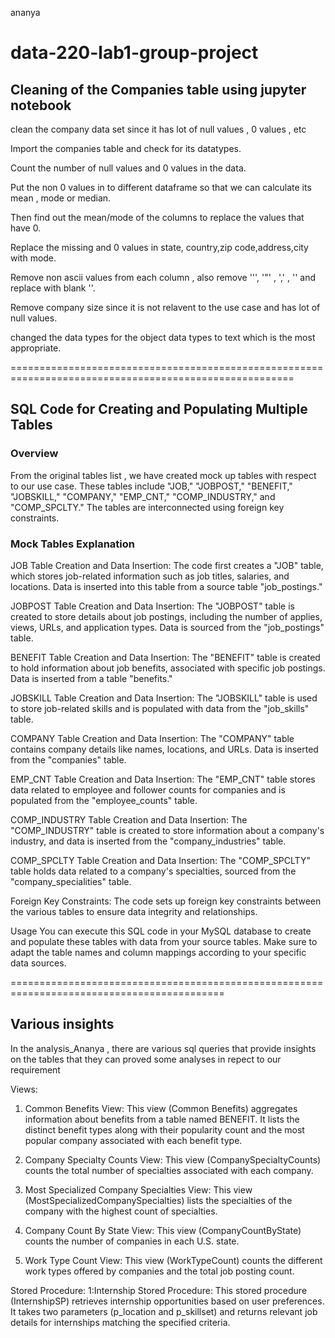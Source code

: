 ananya
# data-220-lab1-group-project 

## Cleaning of the Companies table using jupyter notebook

clean the company data set since it has lot of null values , 0 values , etc

Import the companies table and check for its datatypes.

Count the number of null values and 0 values in the data.

Put the non 0 values in to different dataframe so that we can calculate its mean , mode or median.

Then find out the mean/mode of the columns to replace the values that have 0.

Replace the missing and 0 values in state, country,zip code,address,city with mode.

Remove non ascii values from each column , also remove '\'',  '"'  , ','  , '' and replace with blank ''.

Remove company size since it is not relavent to the use case and has lot of null values.

changed the data types for the object data types to text which is the most appropriate.

=======================================================================================================
## SQL Code for Creating and Populating Multiple Tables
### Overview
From the original tables list , we have created mock up tables with respect to our use case.
These tables include "JOB," "JOBPOST," "BENEFIT," "JOBSKILL," "COMPANY," "EMP_CNT," "COMP_INDUSTRY," and "COMP_SPCLTY." The tables are interconnected using foreign key constraints.

### Mock Tables Explanation

JOB Table Creation and Data Insertion: The code first creates a "JOB" table, which stores job-related information such as job titles, salaries, and locations. Data is inserted into this table from a source table  "job_postings."

JOBPOST Table Creation and Data Insertion: The "JOBPOST" table is created to store details about job postings, including the number of applies, views, URLs, and application types. Data is sourced from the "job_postings" table.

BENEFIT Table Creation and Data Insertion: The "BENEFIT" table is created to hold information about job benefits, associated with specific job postings. Data is inserted from a table  "benefits."

JOBSKILL Table Creation and Data Insertion: The "JOBSKILL" table is used to store job-related skills and is populated with data from the "job_skills" table.

COMPANY Table Creation and Data Insertion: The "COMPANY" table contains company details like names, locations, and URLs. Data is inserted from the "companies" table.

EMP_CNT Table Creation and Data Insertion: The "EMP_CNT" table stores data related to employee and follower counts for companies and is populated from the "employee_counts" table.

COMP_INDUSTRY Table Creation and Data Insertion: The "COMP_INDUSTRY" table is created to store information about a company's industry, and data is inserted from the "company_industries" table.

COMP_SPCLTY Table Creation and Data Insertion: The "COMP_SPCLTY" table holds data related to a company's specialties, sourced from the "company_specialities" table.

Foreign Key Constraints: The code sets up foreign key constraints between the various tables to ensure data integrity and relationships.

Usage
You can execute this SQL code in your MySQL database to create and populate these tables with data from your source tables. Make sure to adapt the table names and column mappings according to your specific data sources.

===========================================================================================
## Various insights 
In the analysis_Ananya , there are various sql queries that provide insights on the tables that they can proved some analyses in repect to our requirement 

Views:
1. Common Benefits View:
This view (Common Benefits) aggregates information about benefits from a table named BENEFIT. It lists the distinct benefit types along with their popularity count and the most popular company associated with each benefit type.

2. Company Specialty Counts View:
This view (CompanySpecialtyCounts) counts the total number of specialties associated with each company.

3. Most Specialized Company Specialties View:
This view (MostSpecializedCompanySpecialties) lists the specialties of the company with the highest count of specialties.

4. Company Count By State View:
This view (CompanyCountByState) counts the number of companies in each U.S. state.

5. Work Type Count View:
This view (WorkTypeCount) counts the different work types offered by companies and the total job posting count.

Stored Procedure:
1:Internship Stored Procedure:
This stored procedure (InternshipSP) retrieves internship opportunities based on user preferences. It takes two parameters (p_location and p_skillset) and returns relevant job details for internships matching the specified criteria.
